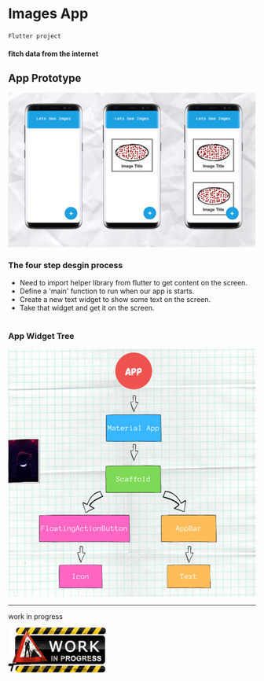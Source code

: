 # Images App

`Flutter project`

#### fitch data from the internet 

## App Prototype 
<img src='Images/AppPrototype.png'>

### The four step desgin process 
* Need to import helper library from flutter to get content on the screen.
* Define a 'main' function to run when our app is starts.
* Create a new text widget to show some text on the screen.
* Take that widget and get it on the screen.
#

### App Widget Tree
<img src='Images/AppWidgetTree.png'>

* * * 
  work in progress 

<img src='Images/workInProg.png' width = '200px'>
